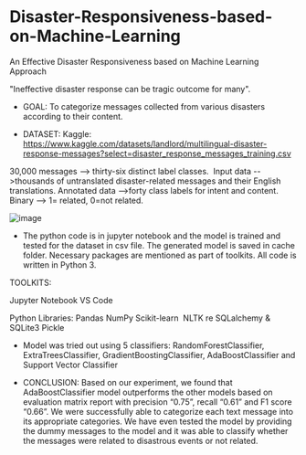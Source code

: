 # Disaster-Responsiveness-based-on-Machine-Learning

An Effective Disaster Responsiveness based on Machine Learning Approach

"Ineffective disaster response can be tragic outcome for many".

- GOAL: To categorize messages collected from various disasters according to their content.

- DATASET: Kaggle: https://www.kaggle.com/datasets/landlord/multilingual-disaster-response-messages?select=disaster_response_messages_training.csv

30,000 messages --> thirty-six distinct label classes. 
Input data -->thousands of untranslated disaster-related messages and their English translations.
Annotated data -->forty class labels for intent and content. 
Binary --> 1= related, 0=not related.

![image](https://github.com/code-mj/isaster-Responsiveness-based-on-Machine-Learning/assets/25456564/1cc53277-b832-4e3b-b220-2e9603e32f5c)


- The python code is in jupyter notebook and the model is trained and tested for the dataset in csv file. The generated model is saved in cache folder. Necessary packages are mentioned as part of toolkits. All code is written in Python 3.

TOOLKITS:

Jupyter Notebook
VS Code

Python Libraries:
Pandas
NumPy
Scikit-learn 
NLTK
re
SQLalchemy & SQLite3
Pickle

- Model was tried out using 5 classifiers: RandomForestClassifier, ExtraTreesClassifier, GradientBoostingClassifier, AdaBoostClassifier and Support Vector Classifier

- CONCLUSION:
Based on our experiment, we found that AdaBoostClassifier model outperforms the other models based on evaluation matrix report with precision “0.75”, recall “0.61” and F1 score “0.66”.
We were successfully able to categorize each text message into its appropriate categories. We have even tested the model by providing the dummy messages to the model and it was able to classify whether the messages were related to disastrous
events or not related.
